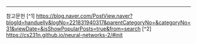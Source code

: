 -------

참고문헌
[^1] https://blog.naver.com/PostView.naver?blogId=handuelly&logNo=221831940317&parentCategoryNo=&categoryNo=31&viewDate=&isShowPopularPosts=true&from=search
[^2] https://cs231n.github.io/neural-networks-2/#init

